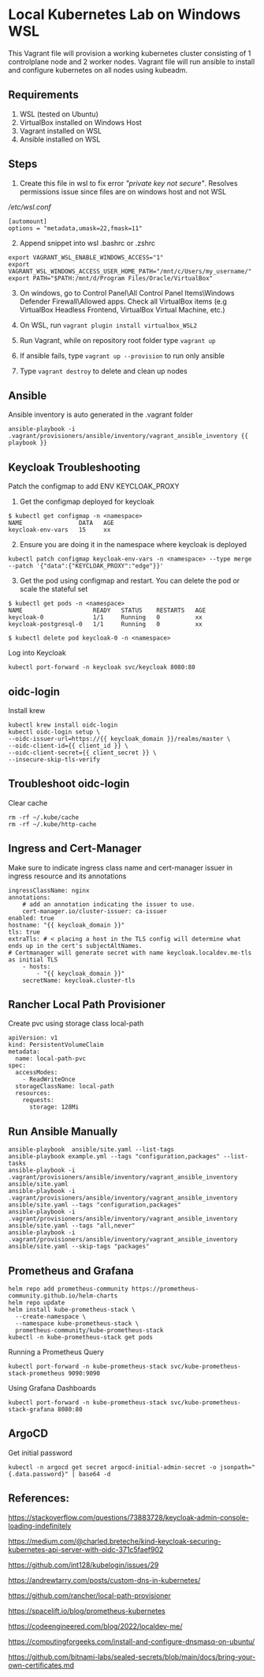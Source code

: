 # Local Kubernetes Lab on Windows WSL

This Vagrant file will provision a working kubernetes cluster consisting of 1 controlplane node and 2 worker nodes. Vagrant file will run ansible to install and configure kubernetes on all nodes using kubeadm.

## Requirements

1. WSL (tested on Ubuntu)
2. VirtualBox installed on Windows Host
3. Vagrant installed on WSL
4. Ansible installed on WSL

## Steps

1. Create this file in wsl to fix error *"private key not secure"*. Resolves permissions issue since files are on windows host and not WSL

*/etc/wsl.conf*
```
[automount]  
options = "metadata,umask=22,fmask=11"
```

2. Append snippet into wsl .bashrc or .zshrc

```
export VAGRANT_WSL_ENABLE_WINDOWS_ACCESS="1"  
export VAGRANT_WSL_WINDOWS_ACCESS_USER_HOME_PATH="/mnt/c/Users/my_username/"  
export PATH="$PATH:/mnt/d/Program Files/Oracle/VirtualBox"
```

3. On windows, go to Control Panel\All Control Panel Items\Windows Defender Firewall\Allowed apps. Check all VirtualBox items (e.g VirtualBox Headless Frontend, VirtualBox Virtual Machine, etc.)

4. On WSL, run `vagrant plugin install virtualbox_WSL2`

5. Run Vagrant, while on repository root folder type `vagrant up`

6. If ansible fails, type `vagrant up --provision` to run only ansible

7. Type `vagrant destroy` to delete and clean up nodes

## Ansible
Ansible inventory is auto generated in the .vagrant folder
```
ansible-playbook -i .vagrant/provisioners/ansible/inventory/vagrant_ansible_inventory {{ playbook }}
```

## Keycloak Troubleshooting
Patch the configmap to add ENV KEYCLOAK_PROXY
1. Get the configmap deployed for keycloak
```
$ kubectl get configmap -n <namespace>                        
NAME                DATA   AGE
keycloak-env-vars   15     xx
```
2. Ensure you are doing it in the namespace where keycloak is deployed
```
kubectl patch configmap keycloak-env-vars -n <namespace> --type merge --patch '{"data":{"KEYCLOAK_PROXY":"edge"}}'
```

3. Get the pod using configmap and restart. You can delete the pod or scale the stateful set
```
$ kubectl get pods -n <namespace>
NAME                    READY   STATUS    RESTARTS   AGE
keycloak-0              1/1     Running   0          xx
keycloak-postgresql-0   1/1     Running   0          xx

$ kubectl delete pod keycloak-0 -n <namespace>
```

Log into Keycloak
```
kubectl port-forward -n keycloak svc/keycloak 8080:80
```

## oidc-login
Install krew
```
kubectl krew install oidc-login
kubectl oidc-login setup \
--oidc-issuer-url=https://{{ keycloak_domain }}/realms/master \
--oidc-client-id={{ client_id }} \
--oidc-client-secret={{ client_secret }} \
--insecure-skip-tls-verify

```

## Troubleshoot oidc-login
Clear cache
```
rm -rf ~/.kube/cache
rm -rf ~/.kube/http-cache
```

## Ingress and Cert-Manager
Make sure to indicate ingress class name and cert-manager issuer in ingress resource and its annotations
```
ingressClassName: nginx
annotations: 
    # add an annotation indicating the issuer to use.
    cert-manager.io/cluster-issuer: ca-issuer
enabled: true
hostname: "{{ keycloak_domain }}"
tls: true
extraTls: # < placing a host in the TLS config will determine what ends up in the cert's subjectAltNames. 
# Certmanager will generate secret with name keycloak.localdev.me-tls as initial TLS
    - hosts:
        - "{{ keycloak_domain }}"
    secretName: keycloak.cluster-tls
```

## Rancher Local Path Provisioner
Create pvc using storage class local-path

```
apiVersion: v1
kind: PersistentVolumeClaim
metadata:
  name: local-path-pvc
spec:
  accessModes:
    - ReadWriteOnce
  storageClassName: local-path
  resources:
    requests:
      storage: 128Mi
```

## Run Ansible Manually
```
ansible-playbook  ansible/site.yaml --list-tags
ansible-playbook example.yml --tags "configuration,packages" --list-tasks
ansible-playbook -i .vagrant/provisioners/ansible/inventory/vagrant_ansible_inventory ansible/site.yaml
ansible-playbook -i .vagrant/provisioners/ansible/inventory/vagrant_ansible_inventory ansible/site.yaml --tags "configuration,packages"
ansible-playbook -i .vagrant/provisioners/ansible/inventory/vagrant_ansible_inventory ansible/site.yaml --tags "all,never"
ansible-playbook -i .vagrant/provisioners/ansible/inventory/vagrant_ansible_inventory ansible/site.yaml --skip-tags "packages"
```

## Prometheus and Grafana
```
helm repo add prometheus-community https://prometheus-community.github.io/helm-charts
helm repo update
helm install kube-prometheus-stack \
  --create-namespace \
  --namespace kube-prometheus-stack \
  prometheus-community/kube-prometheus-stack
kubectl -n kube-prometheus-stack get pods
```
Running a Prometheus Query
```
kubectl port-forward -n kube-prometheus-stack svc/kube-prometheus-stack-prometheus 9090:9090
```
Using Grafana Dashboards
```
kubectl port-forward -n kube-prometheus-stack svc/kube-prometheus-stack-grafana 8080:80
```

## ArgoCD
Get initial password
```
kubectl -n argocd get secret argocd-initial-admin-secret -o jsonpath="{.data.password}" | base64 -d
```

## References:
https://stackoverflow.com/questions/73883728/keycloak-admin-console-loading-indefinitely

https://medium.com/@charled.breteche/kind-keycloak-securing-kubernetes-api-server-with-oidc-371c5faef902

https://github.com/int128/kubelogin/issues/29

https://andrewtarry.com/posts/custom-dns-in-kubernetes/

https://github.com/rancher/local-path-provisioner

https://spacelift.io/blog/prometheus-kubernetes

https://codeengineered.com/blog/2022/localdev-me/

https://computingforgeeks.com/install-and-configure-dnsmasq-on-ubuntu/

https://github.com/bitnami-labs/sealed-secrets/blob/main/docs/bring-your-own-certificates.md
